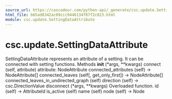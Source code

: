 ```yaml
---
source_url: https://cascadeur.com/python-api/_generate/csc.update.SettingDataAttribute.html
html_file: b65ad8342ac09ccc9446134f07f2c023.html
module: csc.update.SettingDataAttribute
---
```


# csc.update.SettingDataAttribute 

SettingDataAttribute represents an attribute of a setting.
It can be connected with setting functions. Methods __init__ (*args, **kwargs) connect (self, attribute) attribute: NodeAttribute connected_attributes (self) -> NodeAttribute[] connected_leaves (self[, get_only_first]) -> NodeAttribute[] connected_leaves_in_undirected_graph (self) direction (self) -> csc.DirectionValue disconnect (*args, **kwargs) Overloaded function. id (self) -> AttributeId is_active (self) name (self) node (self) -> Node